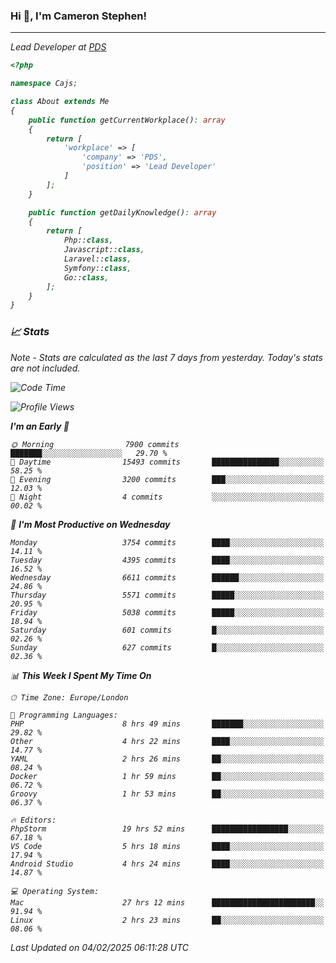 ### Hi 👋, I'm Cameron Stephen!
<hr>
<p><em>Lead Developer at <a href="https://prindatasolutions.co.uk">PDS</a></p>


```php
<?php

namespace Cajs;

class About extends Me
{
    public function getCurrentWorkplace(): array
    {
        return [
            'workplace' => [
                'company' => 'PDS',
                'position' => 'Lead Developer'
            ]
        ];
    }

    public function getDailyKnowledge(): array
    {
        return [
            Php::class,
            Javascript::class,
            Laravel::class,
            Symfony::class,
            Go::class,
        ];
    }
}
```

### 📈 Stats
<p><em>Note - Stats are calculated as the last 7 days from yesterday. Today's stats are not included.</em></p>


<!--START_SECTION:waka-->
![Code Time](http://img.shields.io/badge/Code%20Time-4%2C263%20hrs%2054%20mins-blue)

![Profile Views](http://img.shields.io/badge/Profile%20Views-0-blue)

**I'm an Early 🐤** 

```text
🌞 Morning                7900 commits        ███████░░░░░░░░░░░░░░░░░░   29.70 % 
🌆 Daytime                15493 commits       ███████████████░░░░░░░░░░   58.25 % 
🌃 Evening                3200 commits        ███░░░░░░░░░░░░░░░░░░░░░░   12.03 % 
🌙 Night                  4 commits           ░░░░░░░░░░░░░░░░░░░░░░░░░   00.02 % 
```
📅 **I'm Most Productive on Wednesday** 

```text
Monday                   3754 commits        ████░░░░░░░░░░░░░░░░░░░░░   14.11 % 
Tuesday                  4395 commits        ████░░░░░░░░░░░░░░░░░░░░░   16.52 % 
Wednesday                6611 commits        ██████░░░░░░░░░░░░░░░░░░░   24.86 % 
Thursday                 5571 commits        █████░░░░░░░░░░░░░░░░░░░░   20.95 % 
Friday                   5038 commits        █████░░░░░░░░░░░░░░░░░░░░   18.94 % 
Saturday                 601 commits         █░░░░░░░░░░░░░░░░░░░░░░░░   02.26 % 
Sunday                   627 commits         █░░░░░░░░░░░░░░░░░░░░░░░░   02.36 % 
```


📊 **This Week I Spent My Time On** 

```text
🕑︎ Time Zone: Europe/London

💬 Programming Languages: 
PHP                      8 hrs 49 mins       ███████░░░░░░░░░░░░░░░░░░   29.82 % 
Other                    4 hrs 22 mins       ████░░░░░░░░░░░░░░░░░░░░░   14.77 % 
YAML                     2 hrs 26 mins       ██░░░░░░░░░░░░░░░░░░░░░░░   08.24 % 
Docker                   1 hr 59 mins        ██░░░░░░░░░░░░░░░░░░░░░░░   06.72 % 
Groovy                   1 hr 53 mins        ██░░░░░░░░░░░░░░░░░░░░░░░   06.37 % 

🔥 Editors: 
PhpStorm                 19 hrs 52 mins      █████████████████░░░░░░░░   67.18 % 
VS Code                  5 hrs 18 mins       ████░░░░░░░░░░░░░░░░░░░░░   17.94 % 
Android Studio           4 hrs 24 mins       ████░░░░░░░░░░░░░░░░░░░░░   14.87 % 

💻 Operating System: 
Mac                      27 hrs 12 mins      ███████████████████████░░   91.94 % 
Linux                    2 hrs 23 mins       ██░░░░░░░░░░░░░░░░░░░░░░░   08.06 % 
```


 Last Updated on 04/02/2025 06:11:28 UTC
<!--END_SECTION:waka-->
